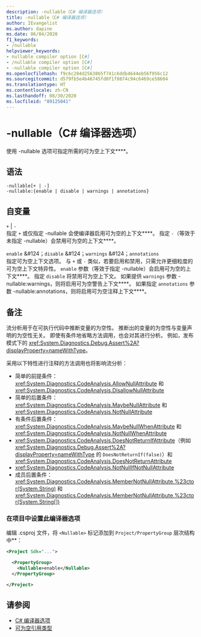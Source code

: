 ```yaml
---
description: -nullable（C# 编译器选项）
title: -nullable（C# 编译器选项）
author: IEvangelist
ms.author: dapine
ms.date: 06/04/2020
f1_keywords:
- /nullable
helpviewer_keywords:
- nullable compiler option [C#]
- /nullable compiler option [C#]
- -nullable compiler option [C#]
ms.openlocfilehash: f9c6c204d2563865f741c6ddb4644eb56f956c12
ms.sourcegitcommit: d579fb5e4b46745fd0f1f8874c94c6469ce58604
ms.translationtype: HT
ms.contentlocale: zh-CN
ms.lasthandoff: 08/30/2020
ms.locfileid: "89125041"
---
```

# <a name="-nullable-c-compiler-options"></a>-nullable（C# 编译器选项）

使用 -nullable 选项可指定所需的可为空上下文****。

## <a name="syntax"></a>语法

```console
-nullable[+ | -]
-nullable:{enable | disable | warnings | annotations}
```

## <a name="arguments"></a>自变量

`+` &#124; `-`  
指定 `+` 或仅指定 -nullable 会使编译器启用可为空的上下文****。 指定 `-`（等效于未指定 -nullable）会禁用可为空的上下文****。

`enable` &#124；`disable` &#124；`warnings` &#124；`annotations`  
指定可为空上下文选项。 与 `+` 或 `-` 类似，若要启用和禁用，只需允许更细粒度的可为空上下文特异性。 `enable` 参数（等效于指定 -nullable）会启用可为空的上下文****。 指定 `disable` 将禁用可为空上下文。 如果提供 `warnings` 参数 -nullable:warnings，则将启用可为空警告上下文****。 如果指定 `annotations` 参数 -nullable:annotations，则将启用可为空注释上下文****。

## <a name="remarks"></a>备注

流分析用于在可执行代码中推断变量的为空性。 推断出的变量的为空性与变量声明的为空性无关。 即使有条件地省略方法调用，也会对其进行分析。 例如，发布模式下的 <xref:System.Diagnostics.Debug.Assert%2A?displayProperty=nameWithType>。

采用以下特性进行注释的方法调用也将影响流分析：

- 简单的前提条件：<xref:System.Diagnostics.CodeAnalysis.AllowNullAttribute> 和 <xref:System.Diagnostics.CodeAnalysis.DisallowNullAttribute>
- 简单的后置条件：<xref:System.Diagnostics.CodeAnalysis.MaybeNullAttribute> 和 <xref:System.Diagnostics.CodeAnalysis.NotNullAttribute>
- 有条件后置条件：<xref:System.Diagnostics.CodeAnalysis.MaybeNullWhenAttribute> 和 <xref:System.Diagnostics.CodeAnalysis.NotNullWhenAttribute>
- <xref:System.Diagnostics.CodeAnalysis.DoesNotReturnIfAttribute>（例如 <xref:System.Diagnostics.Debug.Assert%2A?displayProperty=nameWithType> 的 `DoesNotReturnIf(false)`）和 <xref:System.Diagnostics.CodeAnalysis.DoesNotReturnAttribute>
- <xref:System.Diagnostics.CodeAnalysis.NotNullIfNotNullAttribute>
- 成员后置条件：<xref:System.Diagnostics.CodeAnalysis.MemberNotNullAttribute.%23ctor(System.String)> 和 <xref:System.Diagnostics.CodeAnalysis.MemberNotNullAttribute.%23ctor(System.String[])>

### <a name="to-set-this-compiler-option-in-a-project"></a>在项目中设置此编译器选项

编辑 .csproj 文件，将 `<Nullable>` 标记添加到 `Project/PropertyGroup` 层次结构中**：

```xml
<Project Sdk="...">

  <PropertyGroup>
    <Nullable>enable</Nullable>
  </PropertyGroup>

</Project>
```

## <a name="see-also"></a>请参阅

- [C# 编译器选项](./index.md)
- [可为空引用类型](../../nullable-references.md)
